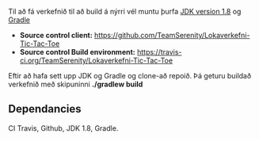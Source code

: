 Til að fá verkefnið til að build á nýrri vél muntu þurfa [JDK version 1.8](http://www.oracle.com/technetwork/java/javase/downloads/jdk8-downloads-2133151.html) og [Gradle](https://gradle.org/install/)

- **Source control client:** https://github.com/TeamSerenity/Lokaverkefni-Tic-Tac-Toe
- **Source control Build environment:** https://travis-ci.org/TeamSerenity/Lokaverkefni-Tic-Tac-Toe

Eftir að hafa sett upp JDK og Gradle og clone-að repoið. Þá geturu buildað verkefnið með skipuninni **./gradlew build**

## Dependancies

CI Travis, Github, JDK 1.8, Gradle.

